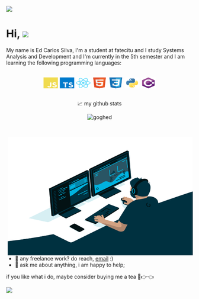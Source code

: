 ![](https://visitor-badge.glitch.me/badge?page_id=goghed)

<div>
  <h1> Hi, <img src="https://media.giphy.com/media/hvRJCLFzcasrR4ia7z/giphy.gif" width="25px"></h1>
  
  <div align="right"></div>
  
  <p> My name is Ed Carlos Silva, I'm a student at fatecitu and I study Systems Analysis and Development and I'm currently in the 5th semester and I am learning the following         programming languages: </p>
  
</div>

<div align="center" style="display: inline_block"><br>
  <img align="center" alt="Goghed-Js" height="30" width="40" src="https://raw.githubusercontent.com/devicons/devicon/master/icons/javascript/javascript-plain.svg">
  <img align="center" alt="Goghed-Ts" height="30" width="40" src="https://raw.githubusercontent.com/devicons/devicon/master/icons/typescript/typescript-plain.svg">
  <img align="center" alt="Goghed-React" height="30" width="40" src="https://raw.githubusercontent.com/devicons/devicon/master/icons/react/react-original.svg">
  <img align="center" alt="Goghed-HTML" height="30" width="40" src="https://raw.githubusercontent.com/devicons/devicon/master/icons/html5/html5-original.svg">
  <img align="center" alt="Goghed-CSS" height="30" width="40" src="https://raw.githubusercontent.com/devicons/devicon/master/icons/css3/css3-original.svg">
  <img align="center" alt="Goghed-Python" height="30" width="40" src="https://raw.githubusercontent.com/devicons/devicon/master/icons/python/python-original.svg">
  <img align="center" alt="Goghed-Csharp" height="30" width="40" src="https://raw.githubusercontent.com/devicons/devicon/master/icons/csharp/csharp-original.svg">  
</div>

<br />

<div align="center">
  
  <p>📈 my github stats </p>

  <p align="center"> <img src="https://github-readme-stats.vercel.app/api?username=goghed&show_icons=true&theme=gotham" alt="goghed" />      

</div>

<br />

<div>
  <img align="right" alt="GIF" src="https://github.com/Goghed/Goghed/blob/main/code.gif" width="500" height="320" />
  
  - 💼 any freelance work? do reach, [email](mailto:gogsampa@gmail.com) :)
  - 💬 ask me about anything, i am happy to help;

  <p> if you like what i do, maybe consider buying me a tea 🥺👉👈 </p>
</div>

<a href="https://www.linkedin.com/in/ed-carlos-da-silva-pereira-408219186/" target="_blank"><img src="https://img.shields.io/badge/-LinkedIn-%230077B5?style=for-the-badge&logo=linkedin&logoColor=white" target="_blank"></a> 












